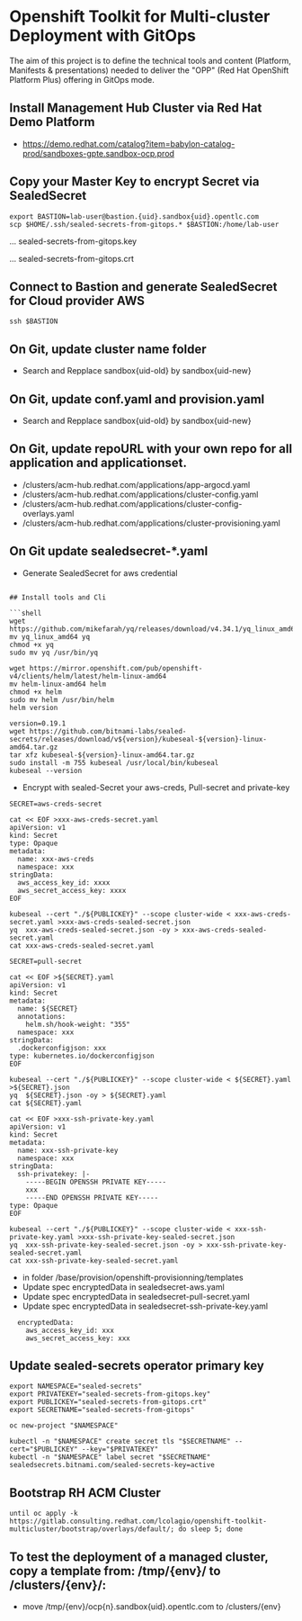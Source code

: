 # Openshift Toolkit for Multi-cluster Deployment with GitOps

The aim of this project is to define the technical tools and content (Platform, Manifests & presentations) needed to deliver the "OPP" (Red Hat OpenShift Platform Plus) offering in GitOps mode.

## Install Management Hub Cluster via Red Hat Demo Platform
* https://demo.redhat.com/catalog?item=babylon-catalog-prod/sandboxes-gpte.sandbox-ocp.prod

## Copy your Master Key to encrypt Secret via SealedSecret

```shell
export BASTION=lab-user@bastion.{uid}.sandbox{uid}.opentlc.com
scp $HOME/.ssh/sealed-secrets-from-gitops.* $BASTION:/home/lab-user
```
... sealed-secrets-from-gitops.key

... sealed-secrets-from-gitops.crt


## Connect to Bastion and generate SealedSecret for Cloud provider AWS

```shell
ssh $BASTION
```

## On Git, update cluster name folder
* Search and Repplace sandbox{uid-old} by sandbox{uid-new}

## On Git, update conf.yaml and provision.yaml
* Search and Repplace sandbox{uid-old} by sandbox{uid-new}

## On Git, update repoURL with your own repo for all application and applicationset.
* /clusters/acm-hub.redhat.com/applications/app-argocd.yaml
* /clusters/acm-hub.redhat.com/applications/cluster-config.yaml
* /clusters/acm-hub.redhat.com/applications/cluster-config-overlays.yaml
* /clusters/acm-hub.redhat.com/applications/cluster-provisioning.yaml

## On Git update sealedsecret-*.yaml
* Generate SealedSecret for aws credential

```shell

## Install tools and Cli

```shell
wget https://github.com/mikefarah/yq/releases/download/v4.34.1/yq_linux_amd64
mv yq_linux_amd64 yq
chmod +x yq
sudo mv yq /usr/bin/yq

wget https://mirror.openshift.com/pub/openshift-v4/clients/helm/latest/helm-linux-amd64
mv helm-linux-amd64 helm
chmod +x helm
sudo mv helm /usr/bin/helm
helm version

version=0.19.1
wget https://github.com/bitnami-labs/sealed-secrets/releases/download/v${version}/kubeseal-${version}-linux-amd64.tar.gz
tar xfz kubeseal-${version}-linux-amd64.tar.gz
sudo install -m 755 kubeseal /usr/local/bin/kubeseal
kubeseal --version
```

* Encrypt with sealed-Secret your aws-creds, Pull-secret and private-key

```shell
SECRET=aws-creds-secret

cat << EOF >xxx-aws-creds-secret.yaml
apiVersion: v1
kind: Secret
type: Opaque
metadata:
  name: xxx-aws-creds
  namespace: xxx
stringData:
  aws_access_key_id: xxxx
  aws_secret_access_key: xxxx
EOF

kubeseal --cert "./${PUBLICKEY}" --scope cluster-wide < xxx-aws-creds-secret.yaml >xxx-aws-creds-sealed-secret.json
yq  xxx-aws-creds-sealed-secret.json -oy > xxx-aws-creds-sealed-secret.yaml
cat xxx-aws-creds-sealed-secret.yaml

SECRET=pull-secret

cat << EOF >${SECRET}.yaml
apiVersion: v1
kind: Secret
metadata:
  name: ${SECRET}
  annotations:
    helm.sh/hook-weight: "355"
  namespace: xxx
stringData:
  .dockerconfigjson: xxx
type: kubernetes.io/dockerconfigjson
EOF

kubeseal --cert "./${PUBLICKEY}" --scope cluster-wide < ${SECRET}.yaml >${SECRET}.json
yq  ${SECRET}.json -oy > ${SECRET}.yaml
cat ${SECRET}.yaml

cat << EOF >xxx-ssh-private-key.yaml
apiVersion: v1
kind: Secret
metadata:
  name: xxx-ssh-private-key
  namespace: xxx
stringData:
  ssh-privatekey: |-
    -----BEGIN OPENSSH PRIVATE KEY-----
    xxx
    -----END OPENSSH PRIVATE KEY-----
type: Opaque
EOF

kubeseal --cert "./${PUBLICKEY}" --scope cluster-wide < xxx-ssh-private-key.yaml >xxx-ssh-private-key-sealed-secret.json
yq  xxx-ssh-private-key-sealed-secret.json -oy > xxx-ssh-private-key-sealed-secret.yaml
cat xxx-ssh-private-key-sealed-secret.yaml
```

* in folder /base/provision/openshift-provisionning/templates
 * Update spec encryptedData in sealedsecret-aws.yaml
 * Update spec encryptedData in sealedsecret-pull-secret.yaml
 * Update spec encryptedData in sealedsecret-ssh-private-key.yaml

```shell
  encryptedData:
    aws_access_key_id: xxx
    aws_secret_access_key: xxx
```

## Update sealed-secrets operator primary key

```shell
export NAMESPACE="sealed-secrets"
export PRIVATEKEY="sealed-secrets-from-gitops.key"
export PUBLICKEY="sealed-secrets-from-gitops.crt"
export SECRETNAME="sealed-secrets-from-gitops"

oc new-project "$NAMESPACE"

kubectl -n "$NAMESPACE" create secret tls "$SECRETNAME" --cert="$PUBLICKEY" --key="$PRIVATEKEY"
kubectl -n "$NAMESPACE" label secret "$SECRETNAME" sealedsecrets.bitnami.com/sealed-secrets-key=active
```

## Bootstrap RH ACM Cluster

```shell
until oc apply -k https://gitlab.consulting.redhat.com/lcolagio/openshift-toolkit-multicluster/bootstrap/overlays/default/; do sleep 5; done
```

## To test the deployment of a managed cluster, copy a template from: /tmp/{env}/ to /clusters/{env}/:
* move /tmp/{env}/ocp{n}.sandbox{uid}.opentlc.com to /clusters/{env}
